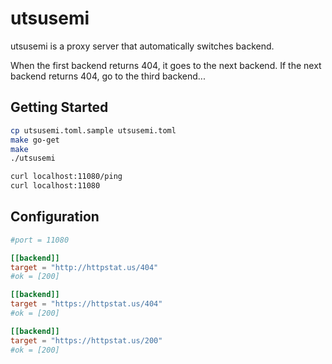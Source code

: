 # utsusemi

utsusemi is a proxy server that automatically switches backend.

When the first backend returns 404, it goes to the next backend. If the next backend returns 404, go to the third backend...

## Getting Started

```sh
cp utsusemi.toml.sample utsusemi.toml
make go-get
make
./utsusemi
```
```sh
curl localhost:11080/ping
curl localhost:11080
```

## Configuration

```toml
#port = 11080

[[backend]]
target = "http://httpstat.us/404"
#ok = [200]

[[backend]]
target = "https://httpstat.us/404"
#ok = [200]

[[backend]]
target = "https://httpstat.us/200"
#ok = [200]
```
